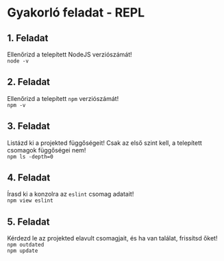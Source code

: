 # Gyakorló feladat - REPL

## 1. Feladat
Ellenőrizd a telepített NodeJS verziószámát!  
`node -v`

## 2. Feladat
Ellenőrizd a telepített `npm` verziószámát!  
`npm -v`

## 3. Feladat
Listázd ki a projekted függőségeit! Csak az első szint kell, a telepített csomagok függőségei nem!  
`npm ls -depth=0`

## 4. Feladat
Írasd ki a konzolra az `eslint` csomag adatait!  
`npm view eslint`

## 5. Feladat
Kérdezd le az projekted elavult csomagjait, és ha van találat, frissítsd őket!  
`npm outdated`  
`npm update`
